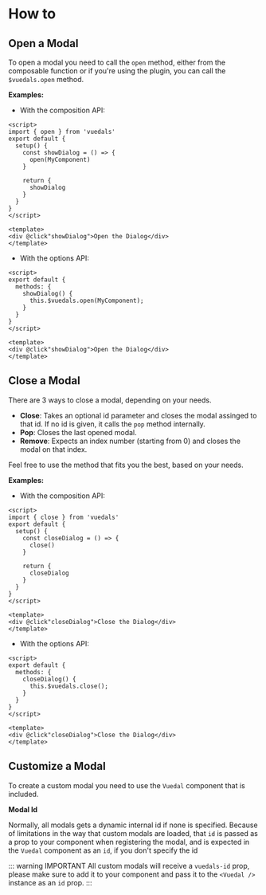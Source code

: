 # How to

## Open a Modal
To open a modal you need to call the `open` method, either from the composable function or if you're using the plugin, you can call the `$vuedals.open` method.

**Examples:**
* With the composition API:
```vue
<script>
import { open } from 'vuedals'
export default {
  setup() {
    const showDialog = () => {
      open(MyComponent)
    }

    return {
      showDialog
    }
  }
}
</script>

<template>
<div @click"showDialog">Open the Dialog</div>
</template>
```

* With the options API:
```vue
<script>
export default {
  methods: {
    showDialog() {
      this.$vuedals.open(MyComponent);
    }
  }
}
</script>

<template>
<div @click"showDialog">Open the Dialog</div>
</template>
```

## Close a Modal

There are 3 ways to close a modal, depending on your needs.

* **Close**: Takes an optional id parameter and closes the modal assinged to that id. If no id is given, it calls the `pop` method internally.
* **Pop**: Closes the last opened modal.
* **Remove**: Expects an index number (starting from 0) and closes the modal on that index.

Feel free to use the method that fits you the best, based on your needs.

**Examples:**
* With the composition API:
```vue
<script>
import { close } from 'vuedals'
export default {
  setup() {
    const closeDialog = () => {
      close()
    }

    return {
      closeDialog
    }
  }
}
</script>

<template>
<div @click"closeDialog">Close the Dialog</div>
</template>
```

* With the options API:
```vue
<script>
export default {
  methods: {
    closeDialog() {
      this.$vuedals.close();
    }
  }
}
</script>

<template>
<div @click"closeDialog">Close the Dialog</div>
</template>
```

## Customize a Modal

To create a custom modal you need to use the `Vuedal` component that is included.

**Modal Id**

Normally, all modals gets a dynamic internal id if none is specified. Because of limitations in the way that custom modals are loaded, that `id` is passed as a prop to your component when registering the modal, and is expected in the `Vuedal` component as an `id`, if you don't specify the id

::: warning IMPORTANT
All custom modals will receive a `vuedals-id` prop, please make sure to add it to your component and pass it to the `<Vuedal />` instance as an `id` prop.
:::
